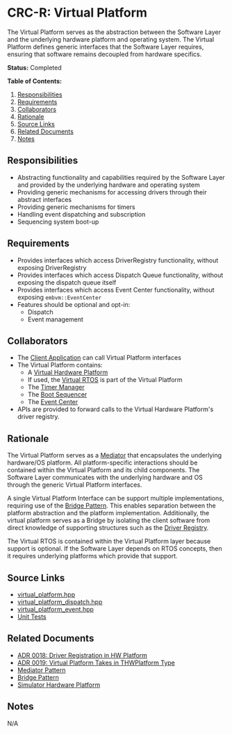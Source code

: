 # CRC-R: Virtual Platform

The Virtual Platform serves as the abstraction between the Software Layer and the underlying hardware platform and operating system. The Virtual Platform defines generic interfaces that the Software Layer requires, ensuring that software remains decoupled from hardware specifics.

**Status:** Completed

**Table of Contents:**

1. [Responsibilities](#responsibilities)
2. [Requirements](#requirements)
3. [Collaborators](#collaborators)
4. [Rationale](#rationale)
5. [Source Links](#source-links)
6. [Related Documents](#related-documents)
7. [Notes](#notes)

## Responsibilities

* Abstracting functionality and capabilities required by the Software Layer and provided by the underlying hardware and operating system
* Providing generic mechanisms for accessing drivers through their abstract interfaces
* Providing generic mechanisms for timers
* Handling event dispatching and subscription
* Sequencing system boot-up

## Requirements

* Provides interfaces which access DriverRegistry functionality, without exposing DriverRegistry
* Provides interfaces which access Dispatch Queue functionality, without exposing the dispatch queue itself
* Provides interfaces which access Event Center functionality, without exposing `embvm::EventCenter`
* Features should be optional and opt-in:
    * Dispatch
    * Event management

## Collaborators

* The [Client Application](../client_application.md) can call Virtual Platform interfaces
* The Virtual Platform contains:
	* A [Virtual Hardware Platform](virtual_hardware_platform.md)
	* If used, the [Virtual RTOS](virtual_rtos.md) is part of the Virtual Platform
	* The [Timer Manager](timer_manager.md)
	* The [Boot Sequencer](boot_sequener.md)
    * The [Event Center](event_center.md)
* APIs are provided to forward calls to the Virtual Hardware Platform's driver registry.

## Rationale

The Virtual Platform serves as a [Mediator](../../../patterns/mediator.md) that encapsulates the underlying hardware/OS platform. All platform-specific interactions should be contained within the Virtual Platform and its child components. The Software Layer communicates with the underlying hardware and OS through the generic Virtual Platform interfaces.

A single Virtual Platform Interface can be support multiple implementations, requiring use of the [Bridge Pattern](../../../patterns/bridge.md). This enables separation between the platform abstraction and the platform implementation. Additionally, the virtual platform serves as a Bridge by isolating the client software from direct knowledge of supporting structures such as the [Driver Registry](driver_registry.md).

The Virtual RTOS is contained within the Virtual Platform layer because support is optional. If the Software Layer depends on RTOS concepts, then it requires underlying platforms which provide that support.

## Source Links

* [virtual_platform.hpp](../../../../src/core/platform/virtual_platform.hpp)
* [virtual_platform_dispatch.hpp](../../../../src/core/platform/virtual_platformdispatch.hpp)
* [virtual_platform_event.hpp](../../../../src/core/platform/virtual_platform_event.hpp)
* [Unit Tests](../../../../src/core/platform/virtual_platform_tests.cpp)

## Related Documents

* [ADR 0018: Driver Registration in HW Platform](../../decisions/0018-driver-registration-in-hw-platform.md)
* [ADR 0019: Virtual Platform Takes in THWPlatform Type](../../decisions/0019-virtual-platform-takes-in-thwplatform-type.md)
* [Mediator Pattern](../../../patterns/mediator.md)
* [Bridge Pattern](../../../patterns/bridge.md)
* [Simulator Hardware Platform](simulator_hardware_platform.md)

## Notes

N/A
